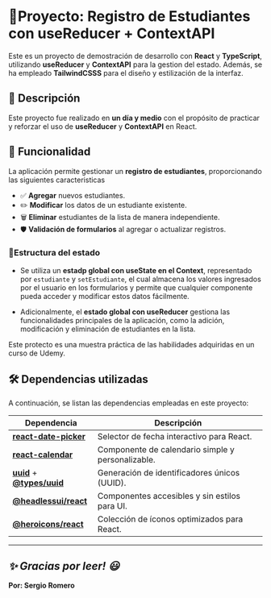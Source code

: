 # 📌Proyecto: Registro de Estudiantes con useReducer + ContextAPI

Este es un proyecto de demostración de desarrollo con **React** y **TypeScript**, utilizando **useReducer** y **ContextAPI** para la gestion del estado. Además, se ha empleado **TailwindCSSS** para el diseño y estilización de la interfaz.


## 📖 Descripción

Este proyecto fue realizado en **un día y medio** con el propósito de practicar y reforzar el uso de **useReducer** y **ContextAPI** en React.

## 🔹 Funcionalidad

La aplicación permite gestionar un **registro de estudiantes**, proporcionando las siguientes caracteristicas

* ✅ **Agregar** nuevos estudiantes.
* ✏️ **Modificar** los datos de un estudiante existente.
* 🗑️ **Eliminar** estudiantes de la lista de manera independiente.
* 🛡️ **Validación de formularios** al agregar o actualizar registros.

### 🔹Estructura del estado

* Se utiliza un **estadp global con useState en el Context**, representado por `estudiante` y `setEstudiante`, el cual almacena los valores ingresados por el usuario en los formularios y permite que cualquier componente pueda acceder y modificar estos datos fácilmente. 

* Adicionalmente, el **estado global con useReducer** gestiona las funcionalidades principales de la aplicación, como la adición, modificación y eliminación de estudiantes en la lista.

Este protecto es una muestra práctica de las habilidades adquiridas en un curso de Udemy. 


## 🛠️ Dependencias utilizadas  

A continuación, se listan las dependencias empleadas en este proyecto:  

| Dependencia | Descripción |
|------------|------------|
| [**react-date-picker**](https://www.npmjs.com/package/react-date-picker) | Selector de fecha interactivo para React. |
| [**react-calendar**](https://www.npmjs.com/package/react-calendar) | Componente de calendario simple y personalizable. |
| [**uuid**](https://www.npmjs.com/package/uuid) + [**@types/uuid**](https://www.npmjs.com/package/@types/uuid) | Generación de identificadores únicos (UUID). |
| [**@headlessui/react**](https://www.npmjs.com/package/@headlessui/react) | Componentes accesibles y sin estilos para UI. |
| [**@heroicons/react**](https://www.npmjs.com/package/@heroicons/react) | Colección de íconos optimizados para React. |

---

***✨ Gracias por leer! 😃***
---

**Por: Sergio Romero**
